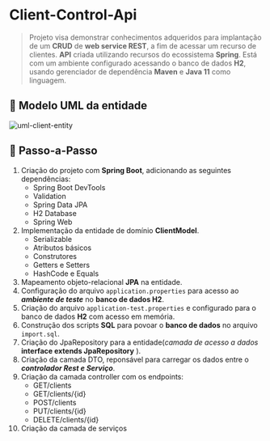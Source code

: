 # Client-Control-Api

> Projeto visa demonstrar conhecimentos adqueridos para implantação de um **CRUD** de **web service REST**, a fim de acessar um recurso de clientes.  **API** criada utilizando recursos do ecossistema **Spring**. Está com um ambiente configurado acessando o banco de dados **H2**, usando gerenciador de dependência **Maven** e **Java 11** como linguagem. 

## 💎 Modelo UML da entidade

![uml-client-entity](https://github.com/pliniopereira10/images/blob/1a09dc69093421ed15434417f58412512e2fee86/imagens-uml/uml-client-entity.png)

## 👣 Passo-a-Passo

1. Criação do projeto com **Spring Boot**, adicionando as seguintes dependências:
   * Spring Boot DevTools
   * Validation
   * Spring Data JPA
   * H2 Database
   * Spring Web
2. Implementação da entidade de domínio **ClientModel**.
   * Serializable
   * Atributos básicos
   * Construtores
   * Getters e Setters
   * HashCode e Equals
3. Mapeamento objeto-relacional **JPA** na entidade.
4. Configuração do arquivo `application.properties` para acesso ao ***ambiente de teste*** no **banco de dados H2**.
5. Criação do arquivo `application-test.properties`  e configurado para o banco de dados **H2** com acesso em memória.
6. Construção dos scripts **SQL** para povoar o **banco de dados** no  arquivo `import.sql`.
7. Criação do JpaRepository para a entidade(*camada de acesso a dados* **interface extends JpaRepository** ).
8. Criação da camada DTO,  reponsável para carregar os dados entre o ***controlador Rest e Serviço***.
9. Criação da camada controller com os endpoints:
   * GET/clients
   * GET/clients/{id}
   * POST/clients
   * PUT/clients/{id}
   * DELETE/clients/{id}
10. Criação da camada de serviços